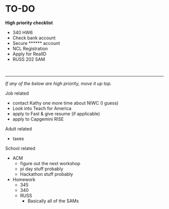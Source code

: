 # TO-DO

**High priority checklist**
- 340 HW6
- Check bank account
- Secure ****** account
- NCL Registration
- Apply for RealID
- RUSS 202 SAM

<br/>

---

*If any of the below are high priority, move it up top.*

Job related
- contact Kathy one more time about NIWC (I guess)
- Look into Teach for America
- apply to Fast & give resume (if applicable)
- apply to Capgemini RISE

Adult related
- taxes

School related
- ACM
  - figure out the next workshop
  - pi day stuff probably
  - Hackathon stuff probably
- Homework
  - 345
  - 340
  - RUSS
    - Basically all of the SAMs


